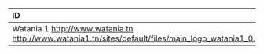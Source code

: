|ID	|Url	|Icon|
|:----|:---:|:---:|
|Watania 1	http://www.watania.tn	http://www.watania1.tn/sites/default/files/main_logo_watania1_0.png	|	|||Watania 2	http://www.watania.tn	http://www.watania2.tn/sites/default/files/main_logo_watania2_0.png	|	|||Future TV	http://www.elcinema.com		|	|||FX	http://www.elcinema.com		|	|||Star Movies	http://www.elcinema.com		|	|||Fox Movies	http://www.elcinema.com		|	|||Al Nahar TV	http://www.elcinema.com		|	|||Sada El Balad Drama	http://www.elcinema.com		|	|||Sada El Balad  +2	http://www.elcinema.com		|	|||MBC 1	http://www.mbc.net.ar		|	|||MBC Drama	http://www.mbc.net.ar		|	|||Mbc Masr	http://www.mbc.net.ar		|	|||Mbc Masr 2	http://www.mbc.net.ar		|	|||MBC 4	http://www.mbc.net.ar		|	|||mbc-drama-usa	http://www.mbc.net.ar		|	|||mbc1-usa	http://www.mbc.net.ar		|	|||mbc1-na	http://www.mbc.net.ar		|	|||MBC Action	http://www.mbc.net.ar		|	|||Mbc Masr Usa	http://www.mbc.net.ar		|	|||MBC Max	http://www.mbc.net.ar		|	|||MBC FM	http://www.mbc.net.ar		|	|||Panorama FM	http://www.mbc.net.ar		|	|||MBC Persia	http://www.mbc.net.ar		|	|||Mbc PRO SPORTS 1	http://www.mbc.net.ar		|	|||Mbc PRO SPORTS 2	http://www.mbc.net.ar		|	|||MBC Bollywood	http://www.mbc.net.ar		|	|||MBC 2	http://www.mbc.net.ar		|	|||MBC Pro Sports 3 HD	http://www.invision.com.sa		|	|||MBC Pro Sports 4	http://www.invision.com.sa		|	|||Al Kass	http://www.invision.com.sa		|	|||Al Kass 2	http://www.invision.com.sa		|	|||FOOD NETWORK HD 	http://www.elcinema.com		|	|||Sada El Balad	http://www.elcinema.com		|	|||Alhayat Series	http://www.elcinema.com		|	|||Alhayat  2	http://www.elcinema.com		|	|||ART Stories 2	http://www.elcinema.com		|	|||ART More Stories	http://www.elcinema.com		|	|||Dubai Drama	http://www.elcinema.com		|	|||LBC Europe	http://www.elcinema.com		|	|||Dream 1	http://www.elcinema.com		|	|||Al Nahar Cinema	http://www.elcinema.com		|	|||ART Stories	http://www.elcinema.com		|	|||LBC Drama	http://www.elcinema.com		|	|||Cima	http://www.elcinema.com		|	|||E Entertainment	http://www.elcinema.com		|	|||Dubai TV	http://www.elcinema.com		|	|||Alhayat TV	http://www.elcinema.com		|	|||ITV Choice	http://www.elcinema.com		|	|||OSN First HBO	http://www.elcinema.com		|	|||Fan	http://www.elcinema.com		|	|||Disney channel	http://www.elcinema.com		|	|||CBC +2	http://www.elcinema.com		|	|||TLC	http://www.elcinema.com		|	|||AMC	http://www.elcinema.com		|	|||Fox	http://www.elcinema.com		|	|||Seevii AlOla	http://www.seevii.com		|	|||Seevii Drama HD	http://www.seevii.com		|	|||Seevii beelink HD	http://www.seevii.com		|	|||Seevii SHAMIYA HD	http://www.seevii.com		|	|||Cartoon Network Arabia	http://www.seevii.com		|	|||Ajial	http://www.seevii.com		|	|||Space Toon	http://www.seevii.com		|	|||Saudi Channel 1	http://www.seevii.com		|	|||Abu Dhabi TV	http://www.seevii.com		|	|||AD Emarat	http://www.seevii.com		|	|||Abu Dhabi Drama	http://www.seevii.com		|	|||Dubai Al Oula	http://www.seevii.com		|	|||Dubai One	http://www.seevii.com		|	|||Sama Dubai	http://www.seevii.com		|	|||Dubai Zaman	http://www.seevii.com		|	|||Rotana Cinema	http://www.seevii.com		|	|||Rotana Aflam	http://www.seevii.com		|	|||Rotana Khalijiah	http://www.seevii.com		|	|||Rotana Classic	http://www.seevii.com		|	|||LBC Sat	http://www.seevii.com		|	|||Rotana Masriyah	http://www.seevii.com		|	|||CBC	http://www.seevii.com		|	|||CBC Drama	http://www.seevii.com		|	|||CBC Extra	http://www.seevii.com		|	|||CBC Sofra	http://www.seevii.com		|	|||Al Nahar Drama	http://www.seevii.com		|	|||Al Nahar	http://www.seevii.com		|	|||Al Hayat 2	http://www.seevii.com		|	|||Al Kahera Wal Nas	http://www.seevii.com		|	|||MTV Lebanon	http://www.seevii.com		|	|||Future TV International	http://www.seevii.com		|	|||Al Jadeed	http://www.seevii.com		|	|||LDC	http://www.seevii.com		|	|||Al Dafrah	http://www.seevii.com		|	|||Zee Alwan	http://www.seevii.com		|	|||B4U Plus	http://www.seevii.com		|	|||B4U Aflam	http://www.seevii.com		|	|||Alaan TV	http://www.seevii.com		|	|||Funoon TV	http://www.seevii.com		|	|||Bahrain	http://www.seevii.com		|	|||Jordan	http://www.seevii.com		|	|||Al Masriyah	http://www.seevii.com		|	|||al Arabiya	http://www.seevii.com		|	|||Al Ekhbaria	http://www.seevii.com		|	|||BBC Arabic	http://www.seevii.com		|	|||Sky News Arabia HD	http://www.seevii.com		|	|||Al Hadath	http://www.seevii.com		|	|||France 24 (in Arabic)	http://www.seevii.com		|	|||DW-TV	http://www.seevii.com		|	|||BBC World News	http://www.seevii.com		|	|||CNN International	http://www.seevii.com		|	|||France 24 (in English)	http://www.seevii.com		|	|||CNBC Arabiyah	http://www.seevii.com		|	|||National Geographic Abu  Dhabi	http://www.seevii.com		|	|||Quest TV	http://www.seevii.com		|	|||Al Thakafeyia	http://www.seevii.com		|	|||Al Resalah	http://www.seevii.com		|	|||Saudi Quran	http://www.seevii.com		|	|||Iqraa TV	http://www.seevii.com		|	|||Noor Dubai	http://www.seevii.com		|	|||Abu Dhabi Sport 1	http://www.seevii.com		|	|||Abu Dhabi Sport 2	http://www.seevii.com		|	|||Al Ahly TV	http://www.seevii.com		|	|||Dubai Sport	http://www.seevii.com		|	|||Dubai Sport 4	http://www.seevii.com		|	|||Dubai Racing HD	http://www.seevii.com		|	|||Rotana Clip	http://www.seevii.com		|	|||Rotana Music	http://www.seevii.com		|	|||KTV CH1	http://www.seevii.com		|	|||KTV Ch 2	http://www.seevii.com		|	|||Imagine Movies	http://www.seevii.com		|	|||Cima Alibaba	http://www.seevii.com		|	|||Scope TV	http://www.seevii.com		|	|||Nile Family and Kids	http://www.seevii.com		|	|||Ennahar TV AlGerie	http://www.seevii.com		|	|||Al Oula	http://www.seevii.com		|	|||Panorama Food	http://www.seevii.com		|	|||Dream 2	http://www.seevii.com		|	|||Nile Cinema	http://www.seevii.com		|	|||TokTok Cima	http://www.seevii.com		|	|||Bahrain 55	http://www.seevii.com		|	|||Nile Drama	http://www.seevii.com		|	|||Panorama Drama	http://www.seevii.com		|	|||Panorama Drama 2	http://www.seevii.com		|	|||Al-Jazeera	http://www.invision.com.sa		|	|||JSC Documentry	http://www.invision.com.sa		|	|||Al-Jazeera English	http://www.invision.com.sa		|	|||Al Majd General	http://www.invision.com.sa		|	|||Al Aan	http://www.invision.com.sa		|	|||Qatar TV	http://www.invision.com.sa		|	|||OSN Movies HD	http://www.osn.com		|	|||OSN Movies First HD	http://www.osn.com		|	|||OSN Movies First HD +2h	http://www.osn.com		|	|||OSN Movies Action HD	http://www.osn.com		|	|||OSN Movies Action +2	http://www.osn.com		|	|||OSN Movies HD Premier	http://www.osn.com		|	|||OSN Movies +2h	http://www.osn.com		|	|||OSN Movies Thriller HD	http://www.osn.com		|	|||OSN Movies Thriller +2h	http://www.osn.com		|	|||OSN Movies Festival HD	http://www.osn.com	http://content.osn.com/logo/channel/cropped/OMF.png	|	|||OSN Movies Kids HD	http://www.osn.com		|	|||OSN Movies Family HD	http://www.osn.com		|	|||OSN Movies Comedy HD	http://www.osn.com		|	|||OSN Movies Box Office 1 HD	http://www.osn.com		|	|||OSN Movies Box Office 2	http://www.osn.com		|	|||OSN Movies Box Office 3	http://www.osn.com		|	|||Sundance TV	http://www.osn.com		|	|||Star Movies HD	http://www.osn.com		|	|||Sony Max Middle East	http://www.osn.com		|	|||Star Gold	http://www.osn.com		|	|||Zee Cinema	http://www.osn.com		|	|||UTV Movies	http://www.osn.com		|	|||OSN Ya Hala Al Oula	http://www.osn.com		|	|||OSN Ya Hala Al Oula +2h	http://www.osn.com		|	|||OSN Ya Hala HD	http://www.osn.com		|	|||OSN Yahala Cinema HD	http://www.osn.com		|	|||Series Channel	http://www.osn.com		|	|||Series +2	http://www.osn.com		|	|||Al Yawm	http://www.osn.com		|	|||Al Safwa	http://www.osn.com		|	|||Fann	http://www.osn.com		|	|||Cinema 1	http://www.osn.com		|	|||Cinema 2	http://www.osn.com		|	|||Music Now	http://www.osn.com		|	|||Hekayat	http://www.osn.com		|	|||Hekayat 2	http://www.osn.com		|	|||ART Aflam 1	http://www.osn.com		|	|||ART Aflam 2	http://www.osn.com		|	|||ART Cinema	http://www.osn.com		|	|||AD Drama + HD	http://www.osn.com		|	|||OSN Series First HD	http://www.osn.com		|	|||OSN First HBO HD	http://www.osn.com		|	|||OSN Series HD	http://www.osn.com		|	|||OSN Series Comedy HD	http://www.osn.com		|	|||OSN Series Comedy HD +2h	http://www.osn.com		|	|||Comedy Central	http://www.osn.com		|	|||Syfy HD	http://www.osn.com		|	|||Star World HD	http://www.osn.com		|	|||TLC HD	http://www.osn.com		|	|||E! Entertainment HD	http://www.osn.com		|	|||BBC First HD	http://www.osn.com		|	|||ITV Choice HD	http://www.osn.com		|	|||Food Network HD	http://www.osn.com	http://content.osn.com/logo/channel/cropped/FNH.png	|	|||Fine Living	http://www.osn.com	http://content.osn.com/logo/channel/cropped/FIN.png	|	|||Fashion TV HD	http://www.osn.com		|	|||Travel Channel	http://www.osn.com	http://content.osn.com/logo/channel/cropped/TRA.png	|	|||\\\\u0026 TV	http://www.osn.com		|	|||Star Plus Middle East	http://www.osn.com		|	|||Zee TV	http://www.osn.com		|	|||SET Middle East	http://www.osn.com		|	|||Colors	http://www.osn.com		|	|||Hum TV Middle East	http://www.osn.com		|	|||Rishtey TV	http://www.osn.com		|	|||Life OK Middle East	http://www.osn.com		|	|||Sab TV	http://www.osn.com		|	|||Ary Digital TV	http://www.osn.com		|	|||GEO TV	http://www.osn.com		|	|||Masala TV	http://www.osn.com		|	|||Kiran TV	http://www.osn.com		|	|||Urdu 1	http://www.osn.com		|	|||Sun TV	http://www.osn.com		|	|||Star Vijay International	http://www.osn.com		|	|||Asianet	http://www.osn.com		|	|||Surya TV	http://www.osn.com		|	|||Udaya TV	http://www.osn.com	http://content.osn.com/logo/channel/cropped/UDA.png	|	|||Gemini TV	http://www.osn.com		|	|||Star Jalsha	http://www.osn.com		|	|||Star Pravah	http://www.osn.com		|	|||MTV Live HD	http://www.osn.com		|	|||VH1	http://www.osn.com		|	|||Trace Urban	http://www.osn.com		|	|||Sony MIX	http://www.osn.com		|	|||MTV India	http://www.osn.com		|	|||Bindaas	http://www.osn.com	http://content.osn.com/logo/channel/cropped/UTV.png	|	|||Disney HD	http://www.osn.com		|	|||Disney XD	http://www.osn.com		|	|||Disney Junior	http://www.osn.com		|	|||Nickelodeon HD	http://www.osn.com		|	|||Nick Jr	http://www.osn.com		|	|||NickToons	http://www.osn.com		|	|||OSN Kid Zone TV	http://www.osn.com		|	|||Baby TV Europe	http://www.osn.com		|	|||OSN News	http://www.osn.com		|	|||Sky News HD	http://www.osn.com		|	|||BBC World	http://www.osn.com		|	|||Fox News	http://www.osn.com		|	|||CNBC	http://www.osn.com		|	|||Bloomberg	http://www.osn.com		|	|||CCTV News	http://www.osn.com		|	|||France 24 English	http://www.osn.com		|	|||NHK World TV	http://www.osn.com		|	|||Dunya News	http://www.osn.com		|	|||ARY News	http://www.osn.com		|	|||Geo News	http://www.osn.com		|	|||ABP News India	http://www.osn.com		|	|||Aaj Tak	http://www.osn.com		|	|||Times Now	http://www.osn.com		|	|||NDTV 24x7	http://www.osn.com		|	|||Asianet News	http://www.osn.com		|	|||Sky News Arabia HD	http://www.osn.com		|	|||Sky News Arabia	http://www.osn.com		|	|||Alarabiya	http://www.osn.com	http://content.osn.com/logo/channel/cropped/ARH.png	|	|||France 24	http://www.osn.com		|	|||CCTV Arabic	http://www.osn.com		|	|||Discovery HD	http://www.osn.com		|	|||Discovery Family HD	http://www.osn.com		|	|||Discovery Science HD	http://www.osn.com		|	|||IDX HD	http://www.osn.com		|	|||Crime \\\\u0026 Investigation Network	http://www.osn.com		|	|||History HD	http://www.osn.com		|	|||H2 HD	http://www.osn.com		|	|||Animal Planet HD	http://www.osn.com		|	|||Nat Geo HD	http://www.osn.com		|	|||Nat Geo Wild HD	http://www.osn.com		|	|||Nat Geo People HD	http://www.osn.com		|	|||OSN Sports Action 1 HD	http://www.osn.com		|	|||OSN Sports Action 2 HD	http://www.osn.com		|	|||OSN Sports 3 HD	http://www.osn.com		|	|||OSN Sports 4 HD	http://www.osn.com		|	|||OSN Sports 5 HD	http://www.osn.com		|	|||OSN WWE Network HD	http://www.osn.com		|	|||OSN Sports Cricket HD	http://www.osn.com		|	|||Ten Cricket International	http://www.osn.com		|	|||OSN Fight Network HD	http://www.osn.com	http://content.osn.com/logo/channel/cropped/FNW.png	|	|||Fuel TV	http://www.osn.com		|	|||Ginx Esports TV HD	http://www.osn.com		|	|||AD Sports 3 HD	http://www.osn.com		|	|||AD Sports 4 HD	http://www.osn.com		|	|||AD Sports 5 HD	http://www.osn.com		|	|||AD Sports 6 HD	http://www.osn.com		|	|||Edge Sport HD	http://www.osn.com		|	|||Dubai Sports 4 HD	http://www.osn.com	http://content.osn.com/logo/channel/cropped/DS5.png	|	|||Dubai Sports 2 HD	http://www.osn.com	http://content.osn.com/logo/channel/cropped/DH2.png	|	|||TFC	http://www.osn.com		|	|||ABS-CBN Sports+Action	http://www.osn.com		|	|||Cinema One Global	http://www.osn.com		|	|||ANC	http://www.osn.com		|	|||DZMM Teleradyo	http://www.osn.com		|	|||DWRR 101.9	http://www.osn.com		|	|||Viva TV	http://www.osn.com		|	|||Kapatid TV5	http://www.osn.com		|	|||Aksyon TV	http://www.osn.com		|	|||Cine Mo	http://www.osn.com		|	|||Lifestyle Network	http://www.osn.com		|	|||GMA Pinoy TV	http://www.osn.com		|	|||GMA Life TV	http://www.osn.com		|	|||GMA News TV	http://www.osn.com		|	|||MBC 1	http://www.osn.com		|	|||MBC 4	http://www.osn.com		|	|||MBC Drama	http://www.osn.com		|	|||MBC 2	http://www.osn.com		|	|||MBC MAX	http://www.osn.com	http://content.osn.com/logo/channel/cropped/MHM.png	|	|||MBC Action	http://www.osn.com		|	|||Setanta	http://www.eirsport.ie	https://eirsport.ie/Themes/eir/imgs/channel_logos/Setanta.png	|	|||TF1	http://www.canalsat.fr	http://epg.canal-plus.com/mycanal/img/CHN43FB/PNG/87X64/CHN43FB_312.PNG	|	|||FRANCE 2	http://www.canalsat.fr	http://epg.canal-plus.com/mycanal/img/CHN43FB/PNG/87X64/CHN43FB_26.PNG	|	|||FRANCE 3	http://www.canalsat.fr	http://epg.canal-plus.com/mycanal/img/CHN43FB/PNG/87X64/CHN43FB_543.PNG	|	|||FRANCE 5	http://www.canalsat.fr	http://epg.canal-plus.com/mycanal/img/CHN43FB/PNG/87X64/CHN43FB_545.PNG	|	|||M6	http://www.canalsat.fr	http://epg.canal-plus.com/mycanal/img/CHN43FB/PNG/87X64/CHN43FB_313.PNG	|	|||ARTE	http://www.canalsat.fr	http://epg.canal-plus.com/mycanal/img/CHN43FB/PNG/87X64/CHN43FB_154.PNG	|	|||CANAL+	http://www.canalsat.fr	http://epg.canal-plus.com/mycanal/img/CHN43FB/PNG/87X64/CHN43FB_1.PNG	|	|||CANAL+ CINEMA	http://www.canalsat.fr	http://epg.canal-plus.com/mycanal/img/CHN43FB/PNG/87X64/CHN43FB_198.PNG	|	|||CANAL+ SPORT	http://www.canalsat.fr	http://epg.canal-plus.com/mycanal/img/CHN43FB/PNG/87X64/CHN43FB_177.PNG	|	|||CANAL+ SERIES	http://www.canalsat.fr	http://epg.canal-plus.com/mycanal/img/CHN43FB/PNG/87X64/CHN43FB_481.PNG	|	|||CANAL+ FAMILY	http://www.canalsat.fr	http://epg.canal-plus.com/mycanal/img/CHN43FB/PNG/87X64/CHN43FB_259.PNG	|	|||CANAL+ DECALE	http://www.canalsat.fr	http://epg.canal-plus.com/mycanal/img/CHN43FB/PNG/87X64/CHN43FB_257.PNG	|	|||EVENEMENT	http://www.canalsat.fr	http://epg.canal-plus.com/mycanal/img/CHN43FB/PNG/87X64/CHN43FB_289.PNG	|	|||CINE+ PREMIER	http://www.canalsat.fr	http://epg.canal-plus.com/mycanal/img/CHN43FB/PNG/87X64/CHN43FB_322.PNG	|	|||CINE+ FRISSON	http://www.canalsat.fr	http://epg.canal-plus.com/mycanal/img/CHN43FB/PNG/87X64/CHN43FB_398.PNG	|	|||CINE+ EMOTION	http://www.canalsat.fr	http://epg.canal-plus.com/mycanal/img/CHN43FB/PNG/87X64/CHN43FB_396.PNG	|	|||CINE+ FAMIZ	http://www.canalsat.fr	http://epg.canal-plus.com/mycanal/img/CHN43FB/PNG/87X64/CHN43FB_533.PNG	|	|||CINE+ CLUB	http://www.canalsat.fr	http://epg.canal-plus.com/mycanal/img/CHN43FB/PNG/87X64/CHN43FB_532.PNG	|	|||CINE+ CLASSIC	http://www.canalsat.fr	http://epg.canal-plus.com/mycanal/img/CHN43FB/PNG/87X64/CHN43FB_531.PNG	|	|||OCS MAX	http://www.canalsat.fr	http://epg.canal-plus.com/mycanal/img/CHN43FB/PNG/87X64/CHN43FB_367.PNG	|	|||OCS CITY	http://www.canalsat.fr	http://epg.canal-plus.com/mycanal/img/CHN43FB/PNG/87X64/CHN43FB_369.PNG	|	|||OCS CHOC	http://www.canalsat.fr	http://epg.canal-plus.com/mycanal/img/CHN43FB/PNG/87X64/CHN43FB_368.PNG	|	|||OCS GEANTS	http://www.canalsat.fr	http://epg.canal-plus.com/mycanal/img/CHN43FB/PNG/87X64/CHN43FB_370.PNG	|	|||TCM CINEMA	http://www.canalsat.fr	http://epg.canal-plus.com/mycanal/img/CHN43FB/PNG/87X64/CHN43FB_374.PNG	|	|||PARAMOUNT CHANNEL	http://www.canalsat.fr	http://epg.canal-plus.com/mycanal/img/CHN43FB/PNG/87X64/CHN43FB_489.PNG	|	|||ACTION	http://www.canalsat.fr	http://epg.canal-plus.com/mycanal/img/CHN43FB/PNG/87X64/CHN43FB_504.PNG	|	|||SUNDANCE TV	http://www.canalsat.fr	http://epg.canal-plus.com/mycanal/img/CHN43FB/PNG/87X64/CHN43FB_641.PNG	|	|||NOLLYWOOD TV	http://www.canalsat.fr	http://epg.canal-plus.com/mycanal/img/CHN43FB/PNG/87X64/CHN43FB_527.PNG	|	|||A+	http://www.canalsat.fr	http://epg.canal-plus.com/mycanal/img/CHN43FB/PNG/87X64/CHN43FB_639.PNG	|	|||DISNEY CINEMA	http://www.canalsat.fr	http://epg.canal-plus.com/mycanal/img/CHN43FB/PNG/87X64/CHN43FB_340.PNG	|	|||TF1 SERIES FILMS	http://www.canalsat.fr	http://epg.canal-plus.com/mycanal/img/CHN43FB/PNG/87X64/CHN43FB_526.PNG	|	|||BOB TV	http://www.canalsat.fr	http://epg.canal-plus.com/mycanal/img/CHN43FB/PNG/87X64/CHN43FB_196.PNG	|	|||DIEGO TV	http://www.canalsat.fr	http://epg.canal-plus.com/mycanal/img/CHN43FB/PNG/87X64/CHN43FB_184.PNG	|	|||DORA TV	http://www.canalsat.fr	http://epg.canal-plus.com/mycanal/img/CHN43FB/PNG/87X64/CHN43FB_185.PNG	|	|||DISNEY JUNIOR	http://www.canalsat.fr	http://epg.canal-plus.com/mycanal/img/CHN43FB/PNG/87X64/CHN43FB_274.PNG	|	|||PIWI+	http://www.canalsat.fr	http://epg.canal-plus.com/mycanal/img/CHN43FB/PNG/87X64/CHN43FB_576.PNG	|	|||NICKELODEON JUNIOR	http://www.canalsat.fr	http://epg.canal-plus.com/mycanal/img/CHN43FB/PNG/87X64/CHN43FB_593.PNG	|	|||TIJI	http://www.canalsat.fr	http://epg.canal-plus.com/mycanal/img/CHN43FB/PNG/87X64/CHN43FB_583.PNG	|	|||BOOMERANG	http://www.canalsat.fr	http://epg.canal-plus.com/mycanal/img/CHN43FB/PNG/87X64/CHN43FB_530.PNG	|	|||CARTOON NETWORK	http://www.canalsat.fr	http://epg.canal-plus.com/mycanal/img/CHN43FB/PNG/87X64/CHN43FB_502.PNG	|	|||NICKELODEON	http://www.canalsat.fr	http://epg.canal-plus.com/mycanal/img/CHN43FB/PNG/87X64/CHN43FB_591.PNG	|	|||TELETOON+	http://www.canalsat.fr	http://epg.canal-plus.com/mycanal/img/CHN43FB/PNG/87X64/CHN43FB_581.PNG	|	|||DISNEY XD	http://www.canalsat.fr	http://epg.canal-plus.com/mycanal/img/CHN43FB/PNG/87X64/CHN43FB_284.PNG	|	|||CANAL J	http://www.canalsat.fr	http://epg.canal-plus.com/mycanal/img/CHN43FB/PNG/87X64/CHN43FB_525.PNG	|	|||BOING	http://www.canalsat.fr	http://epg.canal-plus.com/mycanal/img/CHN43FB/PNG/87X64/CHN43FB_529.PNG	|	|||TOONAMI	http://www.canalsat.fr	http://epg.canal-plus.com/mycanal/img/CHN43FB/PNG/87X64/CHN43FB_683.PNG	|	|||NICKELODEON TEEN	http://www.canalsat.fr	http://epg.canal-plus.com/mycanal/img/CHN43FB/PNG/87X64/CHN43FB_518.PNG	|	|||DISNEY CHANNEL	http://www.canalsat.fr	http://epg.canal-plus.com/mycanal/img/CHN43FB/PNG/87X64/CHN43FB_282.PNG	|	|||GULLI	http://www.canalsat.fr	http://epg.canal-plus.com/mycanal/img/CHN43FB/PNG/87X64/CHN43FB_549.PNG	|	|||MTV HITS	http://www.canalsat.fr	http://epg.canal-plus.com/mycanal/img/CHN43FB/PNG/87X64/CHN43FB_629.PNG	|	|||COMEDIE+	http://www.canalsat.fr	http://epg.canal-plus.com/mycanal/img/CHN43FB/PNG/87X64/CHN43FB_534.PNG	|	|||POLAR+	http://www.canalsat.fr	http://epg.canal-plus.com/mycanal/img/CHN43FB/PNG/87X64/CHN43FB_692.PNG	|	|||WARNER TV	http://www.canalsat.fr	http://epg.canal-plus.com/mycanal/img/CHN43FB/PNG/87X64/CHN43FB_694.PNG	|	|||SERIE CLUB	http://www.canalsat.fr	http://epg.canal-plus.com/mycanal/img/CHN43FB/PNG/87X64/CHN43FB_356.PNG	|	|||ELLE GIRL	http://www.canalsat.fr	http://epg.canal-plus.com/mycanal/img/CHN43FB/PNG/87X64/CHN43FB_524.PNG	|	|||NON STOP PEOPLE	http://www.canalsat.fr	http://epg.canal-plus.com/mycanal/img/CHN43FB/PNG/87X64/CHN43FB_434.PNG	|	|||NOVELAS TV	http://www.canalsat.fr	http://epg.canal-plus.com/mycanal/img/CHN43FB/PNG/87X64/CHN43FB_693.PNG	|	|||J-ONE	http://www.canalsat.fr	http://epg.canal-plus.com/mycanal/img/CHN43FB/PNG/87X64/CHN43FB_484.PNG	|	|||AB1	http://www.canalsat.fr	http://epg.canal-plus.com/mycanal/img/CHN43FB/PNG/87X64/CHN43FB_611.PNG	|	|||TV BREIZH	http://www.canalsat.fr	http://epg.canal-plus.com/mycanal/img/CHN43FB/PNG/87X64/CHN43FB_586.PNG	|	|||TEVA	http://www.canalsat.fr	http://epg.canal-plus.com/mycanal/img/CHN43FB/PNG/87X64/CHN43FB_292.PNG	|	|||PARIS PREMIERE	http://www.canalsat.fr	http://epg.canal-plus.com/mycanal/img/CHN43FB/PNG/87X64/CHN43FB_294.PNG	|	|||RTL9	http://www.canalsat.fr	http://epg.canal-plus.com/mycanal/img/CHN43FB/PNG/87X64/CHN43FB_505.PNG	|	|||BET	http://www.canalsat.fr	http://epg.canal-plus.com/mycanal/img/CHN43FB/PNG/87X64/CHN43FB_628.PNG	|	|||C8	http://www.canalsat.fr	http://epg.canal-plus.com/mycanal/img/CHN43FB/PNG/87X64/CHN43FB_450.PNG	|	|||W9	http://www.canalsat.fr	http://epg.canal-plus.com/mycanal/img/CHN43FB/PNG/87X64/CHN43FB_296.PNG	|	|||TMC	http://www.canalsat.fr	http://epg.canal-plus.com/mycanal/img/CHN43FB/PNG/87X64/CHN43FB_584.PNG	|	|||TFX	http://www.canalsat.fr	http://epg.canal-plus.com/mycanal/img/CHN43FB/PNG/87X64/CHN43FB_570.PNG	|	|||NRJ 12	http://www.canalsat.fr	http://epg.canal-plus.com/mycanal/img/CHN43FB/PNG/87X64/CHN43FB_568.PNG	|	|||FRANCE 4	http://www.canalsat.fr	http://epg.canal-plus.com/mycanal/img/CHN43FB/PNG/87X64/CHN43FB_544.PNG	|	|||CSTAR	http://www.canalsat.fr	http://epg.canal-plus.com/mycanal/img/CHN43FB/PNG/87X64/CHN43FB_513.PNG	|	|||CHERIE 25	http://www.canalsat.fr	http://epg.canal-plus.com/mycanal/img/CHN43FB/PNG/87X64/CHN43FB_440.PNG	|	|||VICELAND	http://www.canalsat.fr	http://epg.canal-plus.com/mycanal/img/CHN43FB/PNG/87X64/CHN43FB_677.PNG	|	|||MTV	http://www.canalsat.fr	http://epg.canal-plus.com/mycanal/img/CHN43FB/PNG/87X64/CHN43FB_470.PNG	|	|||MCM	http://www.canalsat.fr	http://epg.canal-plus.com/mycanal/img/CHN43FB/PNG/87X64/CHN43FB_556.PNG	|	|||GAME ONE	http://www.canalsat.fr	http://epg.canal-plus.com/mycanal/img/CHN43FB/PNG/87X64/CHN43FB_592.PNG	|	|||MANGAS	http://www.canalsat.fr	http://epg.canal-plus.com/mycanal/img/CHN43FB/PNG/87X64/CHN43FB_613.PNG	|	|||CSTAR HITS FRANCE	http://www.canalsat.fr	http://epg.canal-plus.com/mycanal/img/CHN43FB/PNG/87X64/CHN43FB_723.PNG	|	|||M6 MUSIC	http://www.canalsat.fr	http://epg.canal-plus.com/mycanal/img/CHN43FB/PNG/87X64/CHN43FB_352.PNG	|	|||NRJ HITS	http://www.canalsat.fr	http://epg.canal-plus.com/mycanal/img/CHN43FB/PNG/87X64/CHN43FB_569.PNG	|	|||TRACE URBAN	http://www.canalsat.fr	http://epg.canal-plus.com/mycanal/img/CHN43FB/PNG/87X64/CHN43FB_585.PNG	|	|||MCM TOP	http://www.canalsat.fr	http://epg.canal-plus.com/mycanal/img/CHN43FB/PNG/87X64/CHN43FB_558.PNG	|	|||RFM TV	http://www.canalsat.fr	http://epg.canal-plus.com/mycanal/img/CHN43FB/PNG/87X64/CHN43FB_557.PNG	|	|||MELODY	http://www.canalsat.fr	http://epg.canal-plus.com/mycanal/img/CHN43FB/PNG/87X64/CHN43FB_580.PNG	|	|||MEZZO	http://www.canalsat.fr	http://epg.canal-plus.com/mycanal/img/CHN43FB/PNG/87X64/CHN43FB_560.PNG	|	|||MEZZO LIVE	http://www.canalsat.fr	http://epg.canal-plus.com/mycanal/img/CHN43FB/PNG/87X64/CHN43FB_268.PNG	|	|||BRAVA	http://www.canalsat.fr	http://epg.canal-plus.com/mycanal/img/CHN43FB/PNG/87X64/CHN43FB_165.PNG	|	|||DJAZZ	http://www.canalsat.fr	http://epg.canal-plus.com/mycanal/img/CHN43FB/PNG/87X64/CHN43FB_404.PNG	|	|||TRACE AFRICA	http://www.canalsat.fr	http://epg.canal-plus.com/mycanal/img/CHN43FB/PNG/87X64/CHN43FB_674.PNG	|	|||FRANCE O	http://www.canalsat.fr	http://epg.canal-plus.com/mycanal/img/CHN43FB/PNG/87X64/CHN43FB_546.PNG	|	|||6TER	http://www.canalsat.fr	http://epg.canal-plus.com/mycanal/img/CHN43FB/PNG/87X64/CHN43FB_521.PNG	|	|||NUMERO 23	http://www.canalsat.fr	http://epg.canal-plus.com/mycanal/img/CHN43FB/PNG/87X64/CHN43FB_571.PNG	|	|||TV5 MONDE	http://www.canalsat.fr	http://epg.canal-plus.com/mycanal/img/CHN43FB/PNG/87X64/CHN43FB_520.PNG	|	|||QVC	http://www.canalsat.fr	http://epg.canal-plus.com/mycanal/img/CHN43FB/PNG/87X64/CHN43FB_619.PNG	|	|||ASTROCENTER TV	http://www.canalsat.fr	http://epg.canal-plus.com/mycanal/img/CHN43FB/PNG/87X64/CHN43FB_632.PNG	|	|||MUSEUM	http://www.canalsat.fr	http://epg.canal-plus.com/mycanal/img/CHN43FB/PNG/87X64/CHN43FB_678.PNG	|	|||LA CHAINE METEO	http://www.canalsat.fr	http://epg.canal-plus.com/mycanal/img/CHN43FB/PNG/87X64/CHN43FB_552.PNG	|	|||MY ZEN TV	http://www.canalsat.fr	http://epg.canal-plus.com/mycanal/img/CHN43FB/PNG/87X64/CHN43FB_656.PNG	|	|||RMC DECOUVERTE	http://www.canalsat.fr	http://epg.canal-plus.com/mycanal/img/CHN43FB/PNG/87X64/CHN43FB_595.PNG	|	|||M6 BOUTIQUE	http://www.canalsat.fr	http://epg.canal-plus.com/mycanal/img/CHN43FB/PNG/87X64/CHN43FB_682.PNG	|	|||PLANETE+	http://www.canalsat.fr	http://epg.canal-plus.com/mycanal/img/CHN43FB/PNG/87X64/CHN43FB_270.PNG	|	|||PLANETE+ CI	http://www.canalsat.fr	http://epg.canal-plus.com/mycanal/img/CHN43FB/PNG/87X64/CHN43FB_587.PNG	|	|||PLANETE+ A&E	http://www.canalsat.fr	http://epg.canal-plus.com/mycanal/img/CHN43FB/PNG/87X64/CHN43FB_588.PNG	|	|||NATIONAL GEO	http://www.canalsat.fr	http://epg.canal-plus.com/mycanal/img/CHN43FB/PNG/87X64/CHN43FB_201.PNG	|	|||NAT GEO WILD	http://www.canalsat.fr	http://epg.canal-plus.com/mycanal/img/CHN43FB/PNG/87X64/CHN43FB_290.PNG	|	|||VOYAGE	http://www.canalsat.fr	http://epg.canal-plus.com/mycanal/img/CHN43FB/PNG/87X64/CHN43FB_477.PNG	|	|||USHUAIA TV	http://www.canalsat.fr	http://epg.canal-plus.com/mycanal/img/CHN43FB/PNG/87X64/CHN43FB_142.PNG	|	|||HISTOIRE	http://www.canalsat.fr	http://epg.canal-plus.com/mycanal/img/CHN43FB/PNG/87X64/CHN43FB_550.PNG	|	|||SCIENCE ET VIE TV	http://www.canalsat.fr	http://epg.canal-plus.com/mycanal/img/CHN43FB/PNG/87X64/CHN43FB_614.PNG	|	|||ANIMAUX	http://www.canalsat.fr	http://epg.canal-plus.com/mycanal/img/CHN43FB/PNG/87X64/CHN43FB_503.PNG	|	|||TREK	http://www.canalsat.fr	http://epg.canal-plus.com/mycanal/img/CHN43FB/PNG/87X64/CHN43FB_615.PNG	|	|||SEASONS	http://www.canalsat.fr	http://epg.canal-plus.com/mycanal/img/CHN43FB/PNG/87X64/CHN43FB_577.PNG	|	|||CHASSE ET PECHE	http://www.canalsat.fr	http://epg.canal-plus.com/mycanal/img/CHN43FB/PNG/87X64/CHN43FB_681.PNG	|	|||CNEWS	http://www.canalsat.fr	http://epg.canal-plus.com/mycanal/img/CHN43FB/PNG/87X64/CHN43FB_480.PNG	|	|||BFM TV	http://www.canalsat.fr	http://epg.canal-plus.com/mycanal/img/CHN43FB/PNG/87X64/CHN43FB_633.PNG	|	|||LCI	http://www.canalsat.fr	http://epg.canal-plus.com/mycanal/img/CHN43FB/PNG/87X64/CHN43FB_553.PNG	|	|||FRANCEINFO:	http://www.canalsat.fr	http://epg.canal-plus.com/mycanal/img/CHN43FB/PNG/87X64/CHN43FB_670.PNG	|	|||FRANCE 24	http://www.canalsat.fr	http://epg.canal-plus.com/mycanal/img/CHN43FB/PNG/87X64/CHN43FB_310.PNG	|	|||LCP	http://www.canalsat.fr	http://epg.canal-plus.com/mycanal/img/CHN43FB/PNG/87X64/CHN43FB_554.PNG	|	|||BFM BUSINESS	http://www.canalsat.fr	http://epg.canal-plus.com/mycanal/img/CHN43FB/PNG/87X64/CHN43FB_645.PNG	|	|||CNN INT.	http://www.canalsat.fr	http://epg.canal-plus.com/mycanal/img/CHN43FB/PNG/87X64/CHN43FB_30.PNG	|	|||BBC WORLD NEWS	http://www.canalsat.fr	http://epg.canal-plus.com/mycanal/img/CHN43FB/PNG/87X64/CHN43FB_589.PNG	|	|||EURONEWS	http://www.canalsat.fr	http://epg.canal-plus.com/mycanal/img/CHN43FB/PNG/87X64/CHN43FB_324.PNG	|	|||INFOSPORT+	http://www.canalsat.fr	http://epg.canal-plus.com/mycanal/img/CHN43FB/PNG/87X64/CHN43FB_551.PNG	|	|||EUROSPORT 1	http://www.canalsat.fr	http://epg.canal-plus.com/mycanal/img/CHN43FB/PNG/87X64/CHN43FB_101.PNG	|	|||EUROSPORT 2	http://www.canalsat.fr	http://epg.canal-plus.com/mycanal/img/CHN43FB/PNG/87X64/CHN43FB_436.PNG	|	|||OL TV	http://www.canalsat.fr	http://epg.canal-plus.com/mycanal/img/CHN43FB/PNG/87X64/CHN43FB_572.PNG	|	|||ONZEO	http://www.canalsat.fr	http://epg.canal-plus.com/mycanal/img/CHN43FB/PNG/87X64/CHN43FB_574.PNG	|	|||GIRONDINS TV	http://www.canalsat.fr	http://epg.canal-plus.com/mycanal/img/CHN43FB/PNG/87X64/CHN43FB_548.PNG	|	|||AB MOTEURS	http://www.canalsat.fr	http://epg.canal-plus.com/mycanal/img/CHN43FB/PNG/87X64/CHN43FB_612.PNG	|	|||EQUIDIA	http://www.canalsat.fr	http://epg.canal-plus.com/mycanal/img/CHN43FB/PNG/87X64/CHN43FB_540.PNG	|	|||BEIN SPORTS 1	http://www.canalsat.fr	http://epg.canal-plus.com/mycanal/img/CHN43FB/PNG/87X64/CHN43FB_381.PNG	|	|||BEIN SPORTS 2	http://www.canalsat.fr	http://epg.canal-plus.com/mycanal/img/CHN43FB/PNG/87X64/CHN43FB_384.PNG	|	|||BEIN SPORTS 3	http://www.canalsat.fr	http://epg.canal-plus.com/mycanal/img/CHN43FB/PNG/87X64/CHN43FB_516.PNG	|	|||GOLF+	http://www.canalsat.fr	http://epg.canal-plus.com/mycanal/img/CHN43FB/PNG/87X64/CHN43FB_378.PNG	|	|||EXTREME SPORTS	http://www.canalsat.fr	http://epg.canal-plus.com/mycanal/img/CHN43FB/PNG/87X64/CHN43FB_541.PNG	|	|||L'EQUIPE	http://www.canalsat.fr		|	|||RMC SPORT 1	http://www.canalsat.fr	http://epg.canal-plus.com/mycanal/img/CHN43FB/PNG/87X64/CHN43FB_732.PNG	|	|||RMC SPORT 2	http://www.canalsat.fr	http://epg.canal-plus.com/mycanal/img/CHN43FB/PNG/87X64/CHN43FB_733.PNG	|	|||RMC SPORT 3	http://www.canalsat.fr	http://epg.canal-plus.com/mycanal/img/CHN43FB/PNG/87X64/CHN43FB_734.PNG	|	|||RMC SPORT 4	http://www.canalsat.fr	http://epg.canal-plus.com/mycanal/img/CHN43FB/PNG/87X64/CHN43FB_735.PNG	|	|||RMC SPORT NEWS	http://www.canalsat.fr	http://epg.canal-plus.com/mycanal/img/CHN43FB/PNG/87X64/CHN43FB_736.PNG	|	|||FOOT+ 24/24	http://www.canalsat.fr	http://epg.canal-plus.com/mycanal/img/CHN43FB/PNG/87X64/CHN43FB_542.PNG	|	|||BEIN SPORTS MAX 4	http://www.canalsat.fr	http://epg.canal-plus.com/mycanal/img/CHN43FB/PNG/87X64/CHN43FB_596.PNG	|	|||BEIN SPORTS MAX 5	http://www.canalsat.fr	http://epg.canal-plus.com/mycanal/img/CHN43FB/PNG/87X64/CHN43FB_597.PNG	|	|||BEIN SPORTS MAX 6	http://www.canalsat.fr	http://epg.canal-plus.com/mycanal/img/CHN43FB/PNG/87X64/CHN43FB_598.PNG	|	|||BEIN SPORTS MAX 7	http://www.canalsat.fr	http://epg.canal-plus.com/mycanal/img/CHN43FB/PNG/87X64/CHN43FB_599.PNG	|	|||BEIN SPORTS MAX 8	http://www.canalsat.fr	http://epg.canal-plus.com/mycanal/img/CHN43FB/PNG/87X64/CHN43FB_603.PNG	|	|||BEIN SPORTS MAX 9	http://www.canalsat.fr	http://epg.canal-plus.com/mycanal/img/CHN43FB/PNG/87X64/CHN43FB_604.PNG	|	|||BEIN SPORTS MAX 10	http://www.canalsat.fr	http://epg.canal-plus.com/mycanal/img/CHN43FB/PNG/87X64/CHN43FB_605.PNG	|	|||BE 1	http://www.telerama.fr	https://television.telerama.fr/sites/tr_master/files/sheet_media/tv/80x80/192.png	|	|||Be Ciné	http://www.telerama.fr	https://television.telerama.fr/sites/tr_master/files/sheet_media/tv/80x80/192.png	|	|||Be Séries	http://www.telerama.fr	https://television.telerama.fr/sites/tr_master/files/sheet_media/tv/80x80/192.png	|	|||La Deux	http://www.telerama.fr	https://television.telerama.fr/sites/tr_master/files/sheet_media/tv/80x80/192.png	|	|||La Trois	http://www.telerama.fr	https://television.telerama.fr/sites/tr_master/files/sheet_media/tv/80x80/192.png	|	|||La Une	http://www.telerama.fr	https://television.telerama.fr/sites/tr_master/files/sheet_media/tv/80x80/192.png	|	|||VOOsport World 1	http://www.telerama.fr	https://television.telerama.fr/sites/tr_master/files/sheet_media/tv/80x80/192.png	|	|||VOOsport World 2	http://www.telerama.fr	https://television.telerama.fr/sites/tr_master/files/sheet_media/tv/80x80/192.png	|	|||Real Madrid TV	http://www.telerama.fr	https://television.telerama.fr/sites/tr_master/files/sheet_media/tv/80x80/192.png	|	|||D8	http://www.tv.orange.fr	//media1.woopic.com/api/v1/images/201%2Fchannel%2F295%2F71e%2F0b94af0a2f62a15142d5f9ec0b%2Fc8%7Cclair_445.png?facedetect=1&quality=85	|	|||D17	http://www.tv.orange.fr	//media2.woopic.com/api/v1/images/201%2Fchannel%2Fd0e%2Faaf%2F681a636a087fb6836511b921ec%2Fcstar%7Cclair_458.png?facedetect=1&quality=85	|	|||SCIENCE et VIE TV	http://www.tv.orange.fr	//media2.woopic.com/api/v1/images/201%2Fchannel%2Ff72%2F5b5%2F39f01b04fa87927f1e8812f065%2Fscience-vie-tv%7Cclair_63.png?facedetect=1&quality=85	|	|||CHASSE PECHE	http://www.tv.orange.fr	//media1.woopic.com/api/v1/images/201%2Fchannel%2F860%2F2fe%2Ff551bf0006cc126ad5028d31ad%2Fchasse-peche%7Cclair_38.png?facedetect=1&quality=85	|	|||MTV Rocks	http://www.telerama.fr	https://television.telerama.fr/sites/tr_master/files/sheet_media/tv/80x80/192.png	|	|||MTV Base	http://www.telerama.fr	https://television.telerama.fr/sites/tr_master/files/sheet_media/tv/80x80/192.png	|	|||NRJ Hits	http://www.telerama.fr	https://television.telerama.fr/sites/tr_master/files/sheet_media/tv/80x80/192.png	|	|||AB 3	http://www.telerama.fr	https://television.telerama.fr/sites/tr_master/files/sheet_media/tv/80x80/192.png	|	|||E !	http://www.telerama.fr	https://television.telerama.fr/sites/tr_master/files/sheet_media/tv/80x80/192.png	|	|||Chasse et pêche	http://www.telerama.fr	https://television.telerama.fr/sites/tr_master/files/sheet_media/tv/80x80/192.png	|	|||Discovery Channel	http://www.telerama.fr	https://television.telerama.fr/sites/tr_master/files/sheet_media/tv/80x80/192.png	|	|||Discovery Science	http://www.telerama.fr	https://television.telerama.fr/sites/tr_master/files/sheet_media/tv/80x80/192.png	|	|||Science & Vie TV	http://www.telerama.fr	https://television.telerama.fr/sites/tr_master/files/sheet_media/tv/80x80/192.png	|	|||Extreme Sports Channel	http://www.telerama.fr	https://television.telerama.fr/sites/tr_master/files/sheet_media/tv/80x80/192.png	|	|||Motorsport TV	http://www.telerama.fr	https://television.telerama.fr/sites/tr_master/files/sheet_media/tv/80x80/192.png	|	|||OMTV	http://www.telerama.fr	https://television.telerama.fr/sites/tr_master/files/sheet_media/tv/80x80/192.png	|	|||Al Jazeera English	http://www.telerama.fr	https://television.telerama.fr/sites/tr_master/files/sheet_media/tv/80x80/192.png	|	|||BBC World News	http://www.telerama.fr	https://television.telerama.fr/sites/tr_master/files/sheet_media/tv/80x80/192.png	|	|||Arena Sport 1.hr	http://www.m.tvprofil.net		|	|||Arena Sport 2.hr	http://www.m.tvprofil.net		|	|||Arena Sport 3.hr	http://www.m.tvprofil.net		|	|||Arena Sport 4.hr	http://www.m.tvprofil.net		|	|||Arena Sport 5.hr	http://www.m.tvprofil.net		|	|||Arena Sport 1	http://www.m.tvprofil.net		|	|||Arena Sport 2	http://www.m.tvprofil.net		|	|||Arena Sport 3	http://www.m.tvprofil.net		|	|||Arena Sport 4	http://www.m.tvprofil.net		|	|||Arena Sport 5	http://www.m.tvprofil.net		|	|||Arena Sport 1 BiH	http://www.m.tvprofil.net		|	|||Digi Sport 1	http://www.cinemagia.ro		|	|||Digi Sport 2	http://www.cinemagia.ro		|	|||Digi Sport 3	http://www.cinemagia.ro		|	|||Digi Sport 4	http://www.cinemagia.ro		|	||